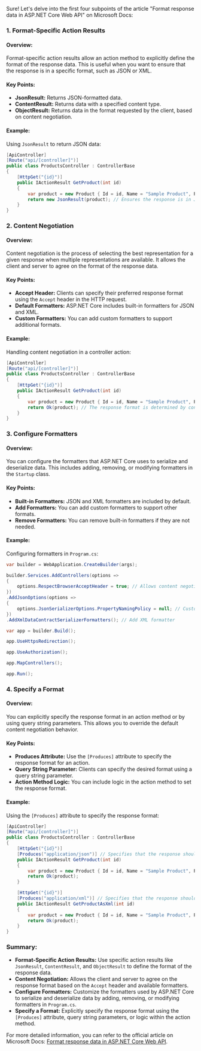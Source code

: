 Sure! Let's delve into the first four subpoints of the article "Format response data in ASP.NET Core Web API" on Microsoft Docs:

### 1. Format-Specific Action Results

#### Overview:
Format-specific action results allow an action method to explicitly define the format of the response data. This is useful when you want to ensure that the response is in a specific format, such as JSON or XML.

#### Key Points:
- **JsonResult:** Returns JSON-formatted data.
- **ContentResult:** Returns data with a specified content type.
- **ObjectResult:** Returns data in the format requested by the client, based on content negotiation.

#### Example:
Using `JsonResult` to return JSON data:
```csharp
[ApiController]
[Route("api/[controller]")]
public class ProductsController : ControllerBase
{
    [HttpGet("{id}")]
    public IActionResult GetProduct(int id)
    {
        var product = new Product { Id = id, Name = "Sample Product", Price = 9.99M };
        return new JsonResult(product); // Ensures the response is in JSON format
    }
}
```

### 2. Content Negotiation

#### Overview:
Content negotiation is the process of selecting the best representation for a given response when multiple representations are available. It allows the client and server to agree on the format of the response data.

#### Key Points:
- **Accept Header:** Clients can specify their preferred response format using the `Accept` header in the HTTP request.
- **Default Formatters:** ASP.NET Core includes built-in formatters for JSON and XML.
- **Custom Formatters:** You can add custom formatters to support additional formats.

#### Example:
Handling content negotiation in a controller action:
```csharp
[ApiController]
[Route("api/[controller]")]
public class ProductsController : ControllerBase
{
    [HttpGet("{id}")]
    public IActionResult GetProduct(int id)
    {
        var product = new Product { Id = id, Name = "Sample Product", Price = 9.99M };
        return Ok(product); // The response format is determined by content negotiation
    }
}
```

### 3. Configure Formatters

#### Overview:
You can configure the formatters that ASP.NET Core uses to serialize and deserialize data. This includes adding, removing, or modifying formatters in the `Startup` class.

#### Key Points:
- **Built-in Formatters:** JSON and XML formatters are included by default.
- **Add Formatters:** You can add custom formatters to support other formats.
- **Remove Formatters:** You can remove built-in formatters if they are not needed.

#### Example:
Configuring formatters in `Program.cs`:
```csharp
var builder = WebApplication.CreateBuilder(args);

builder.Services.AddControllers(options =>
{
    options.RespectBrowserAcceptHeader = true; // Allows content negotiation based on the Accept header
})
.AddJsonOptions(options =>
{
    options.JsonSerializerOptions.PropertyNamingPolicy = null; // Customize JSON serialization options
})
.AddXmlDataContractSerializerFormatters(); // Add XML formatter

var app = builder.Build();

app.UseHttpsRedirection();

app.UseAuthorization();

app.MapControllers();

app.Run();
```

### 4. Specify a Format

#### Overview:
You can explicitly specify the response format in an action method or by using query string parameters. This allows you to override the default content negotiation behavior.

#### Key Points:
- **Produces Attribute:** Use the `[Produces]` attribute to specify the response format for an action.
- **Query String Parameter:** Clients can specify the desired format using a query string parameter.
- **Action Method Logic:** You can include logic in the action method to set the response format.

#### Example:
Using the `[Produces]` attribute to specify the response format:
```csharp
[ApiController]
[Route("api/[controller]")]
public class ProductsController : ControllerBase
{
    [HttpGet("{id}")]
    [Produces("application/json")] // Specifies that the response should be in JSON format
    public IActionResult GetProduct(int id)
    {
        var product = new Product { Id = id, Name = "Sample Product", Price = 9.99M };
        return Ok(product);
    }

    [HttpGet("{id}")]
    [Produces("application/xml")] // Specifies that the response should be in XML format
    public IActionResult GetProductAsXml(int id)
    {
        var product = new Product { Id = id, Name = "Sample Product", Price = 9.99M };
        return Ok(product);
    }
}
```

### Summary:

- **Format-Specific Action Results:** Use specific action results like `JsonResult`, `ContentResult`, and `ObjectResult` to define the format of the response data.
- **Content Negotiation:** Allows the client and server to agree on the response format based on the `Accept` header and available formatters.
- **Configure Formatters:** Customize the formatters used by ASP.NET Core to serialize and deserialize data by adding, removing, or modifying formatters in `Program.cs`.
- **Specify a Format:** Explicitly specify the response format using the `[Produces]` attribute, query string parameters, or logic within the action method.

For more detailed information, you can refer to the official article on Microsoft Docs: [Format response data in ASP.NET Core Web API](https://docs.microsoft.com/en-us/aspnet/core/web-api/advanced/formatting).